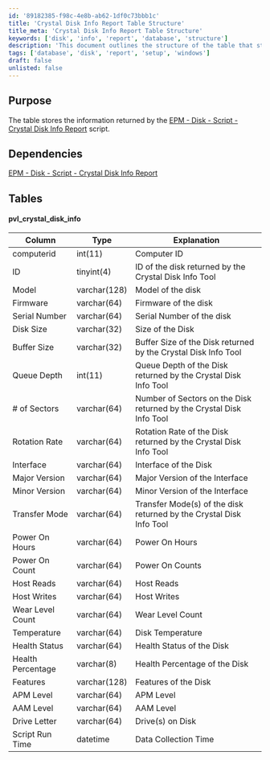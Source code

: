 ```yaml
---
id: '89182385-f98c-4e8b-ab62-1df0c73bbb1c'
title: 'Crystal Disk Info Report Table Structure'
title_meta: 'Crystal Disk Info Report Table Structure'
keywords: ['disk', 'info', 'report', 'database', 'structure']
description: 'This document outlines the structure of the table that stores information returned by the Crystal Disk Info Report script, including its columns, data types, and explanations for each field.'
tags: ['database', 'disk', 'report', 'setup', 'windows']
draft: false
unlisted: false
---
```


## Purpose

The table stores the information returned by the [EPM - Disk - Script - Crystal Disk Info Report](https://proval.itglue.com/DOC-5078775-12960045) script.

## Dependencies

[EPM - Disk - Script - Crystal Disk Info Report](https://proval.itglue.com/DOC-5078775-12960045)

## Tables

#### pvl_crystal_disk_info

| Column               | Type        | Explanation                                                         |
|----------------------|-------------|---------------------------------------------------------------------|
| computerid           | int(11)    | Computer ID                                                         |
| ID                   | tinyint(4) | ID of the disk returned by the Crystal Disk Info Tool               |
| Model                | varchar(128)| Model of the disk                                                   |
| Firmware             | varchar(64) | Firmware of the disk                                               |
| Serial Number        | varchar(64) | Serial Number of the disk                                          |
| Disk Size            | varchar(32) | Size of the Disk                                                   |
| Buffer Size          | varchar(32) | Buffer Size of the Disk returned by the Crystal Disk Info Tool     |
| Queue Depth          | int(11)    | Queue Depth of the Disk returned by the Crystal Disk Info Tool     |
| # of Sectors         | varchar(64) | Number of Sectors on the Disk returned by the Crystal Disk Info Tool|
| Rotation Rate        | varchar(64) | Rotation Rate of the Disk returned by the Crystal Disk Info Tool   |
| Interface            | varchar(64) | Interface of the Disk                                              |
| Major Version        | varchar(64) | Major Version of the Interface                                     |
| Minor Version        | varchar(64) | Minor Version of the Interface                                     |
| Transfer Mode        | varchar(64) | Transfer Mode(s) of the disk returned by the Crystal Disk Info Tool|
| Power On Hours       | varchar(64) | Power On Hours                                                    |
| Power On Count       | varchar(64) | Power On Counts                                                   |
| Host Reads           | varchar(64) | Host Reads                                                        |
| Host Writes          | varchar(64) | Host Writes                                                       |
| Wear Level Count     | varchar(64) | Wear Level Count                                                  |
| Temperature          | varchar(64) | Disk Temperature                                                  |
| Health Status        | varchar(64) | Health Status of the Disk                                         |
| Health Percentage     | varchar(8)  | Health Percentage of the Disk                                     |
| Features             | varchar(128)| Features of the Disk                                              |
| APM Level            | varchar(64) | APM Level                                                        |
| AAM Level            | varchar(64) | AAM Level                                                        |
| Drive Letter         | varchar(64) | Drive(s) on Disk                                                 |
| Script Run Time      | datetime    | Data Collection Time                                              |

